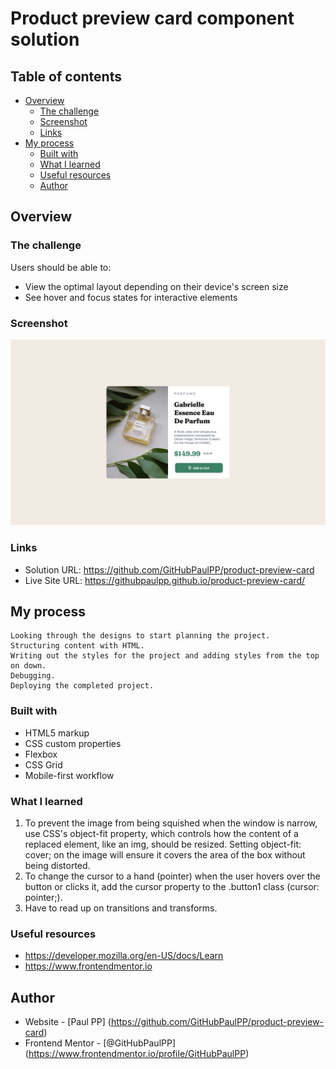 # Product preview card component solution

## Table of contents

- [Overview](#overview)
  - [The challenge](#the-challenge)
  - [Screenshot](#screenshot)
  - [Links](#links)
- [My process](#my-process)
  - [Built with](#built-with)
  - [What I learned](#what-i-learned)
  - [Useful resources](#useful-resources)
  - [Author](#author)


## Overview

### The challenge

Users should be able to:

- View the optimal layout depending on their device's screen size
- See hover and focus states for interactive elements

### Screenshot

![](./screenshot/Product%20preview%20card%20component.png)


### Links

- Solution URL: https://github.com/GitHubPaulPP/product-preview-card
- Live Site URL: https://githubpaulpp.github.io/product-preview-card/

## My process

    Looking through the designs to start planning the project.
    Structuring content with HTML.
    Writing out the styles for the project and adding styles from the top on down.
    Debugging.
    Deploying the completed project.

### Built with

- HTML5 markup
- CSS custom properties
- Flexbox
- CSS Grid
- Mobile-first workflow


### What I learned

1. To prevent the image from being squished when the window is narrow, use CSS's object-fit property, which controls how the content of a replaced element, like an img, should be resized. Setting object-fit: cover; on the image will ensure it covers the area of the box without being distorted.
2. To change the cursor to a hand (pointer) when the user hovers over the button or clicks it, add the cursor property to the .button1 class (cursor: pointer;).
3. Have to read up on transitions and transforms.


### Useful resources

- https://developer.mozilla.org/en-US/docs/Learn
- https://www.frontendmentor.io 

## Author

- Website - [Paul PP] (https://github.com/GitHubPaulPP/product-preview-card)
- Frontend Mentor - [@GitHubPaulPP] (https://www.frontendmentor.io/profile/GitHubPaulPP)

